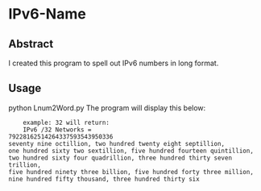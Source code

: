 # IPv6-Name
## Abstract
 I created this program to spell out IPv6 numbers in long format.
## Usage
 python Lnum2Word.py
 The program will display this below:
``` How many bits does the IPv6 network have?
    example: 32 will return:
    IPv6 /32 Networks =
79228162514264337593543950336
seventy nine octillion, two hundred twenty eight septillion,
one hundred sixty two sextillion, five hundred fourteen quintillion,
two hundred sixty four quadrillion, three hundred thirty seven trillion,
five hundred ninety three billion, five hundred forty three million,
nine hundred fifty thousand, three hundred thirty six
```

